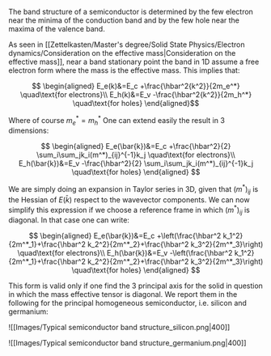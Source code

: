 The band structure of a semiconductor is determined by the few electron near the minima of the conduction band and by the few hole near the maxima of the valence band.

As seen in [[Zettelkasten/Master's degree/Solid State Physics/Electron dynamics/Consideration on the effective mass|Consideration on the effective mass]], near a band stationary point the band in 1D assume a free electron form where the mass is the effective mass.
This implies that:

$$
\begin{aligned}
E_e(k)&=E_c +\frac{\hbar^2{k^2}}{2m_e^*} \quad\text{for electrons}\\
E_h(k)&=E_v -\frac{\hbar^2{k^2}}{2m_h^*} \quad\text{for holes}
\end{aligned}$$

Where of course $m^*_e=m^*_h$
One can extend easily the result in 3 dimensions:

$$
\begin{aligned}
E_e(\bar{k})&=E_c +\frac{\hbar^2}{2} \sum_i\sum_jk_i(m^*)_{ij}^{-1}k_j \quad\text{for electrons}\\ E_h(\bar{k})&=E_v -\frac{\hbar^2}{2} \sum_i\sum_jk_i(m^*)_{ij}^{-1}k_j  \quad\text{for holes}
\end{aligned}
$$

We are simply doing an expansion in Taylor series in 3D, given that $(m^*)_{ij}$ is the Hessian of $E(\bar{k})$ respect to the wavevector components.
We can now simplify this expression if we choose a reference frame in which $(m^*)_{ij}$ is diagonal.
In that case one can write:

$$
\begin{aligned}
E_e(\bar{k})&=E_c +\left(\frac{\hbar^2 k_1^2}{2m^*_1}+\frac{\hbar^2 k_2^2}{2m^*_2}+\frac{\hbar^2 k_3^2}{2m^*_3}\right) \quad\text{for electrons}\\
E_h(\bar{k})&=E_v -\left(\frac{\hbar^2 k_1^2}{2m^*_1}+\frac{\hbar^2 k_2^2}{2m^*_2}+\frac{\hbar^2 k_3^2}{2m^*_3}\right)  \quad\text{for holes}
\end{aligned}
$$

This form is valid only if one find the 3 principal axis for the solid in question in which the mass effective tensor is diagonal. We report them in the following for the principal homogeneous semiconductor, i.e. silicon and germanium:

![[Images/Typical semiconductor band structure_silicon.png|400]]

![[Images/Typical semiconductor band structure_germanium.png|400]]

